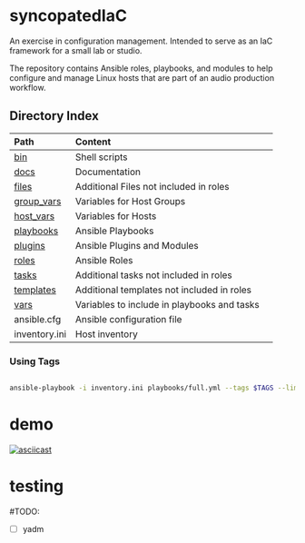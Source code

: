# syncopatedIaC

An exercise in configuration management. Intended to serve as an IaC framework for a small lab or studio.

The repository contains Ansible roles, playbooks, and modules to help configure and manage Linux hosts that are part of an audio production workflow.

## Directory Index

| Path                      | Content                                     |     |
| :------------------------ | :------------------------------------------ | --- |
| [bin](bin/)               | Shell scripts                               |     |
| [docs](docs/)             | Documentation                               |     |
| [files](files/)           | Additional Files not included in roles      |     |
| [group_vars](group_vars/) | Variables for Host Groups                   |     |
| [host_vars](host_vars/)   | Variables for Hosts                         |     |
| [playbooks](playbooks/)   | Ansible Playbooks                           |     |
| [plugins](plugins/)       | Ansible Plugins and Modules                 |     |
| [roles](roles/)           | Ansible Roles                               |     |
| [tasks](tasks/)           | Additional tasks not included in roles      |     |
| [templates](templates/)   | Additional templates not included in roles  |     |
| [vars](vars/)             | Variables to include in playbooks and tasks |     |
| ansible.cfg               | Ansible configuration file                  |     |
| inventory.ini             | Host inventory                              |     |



### Using Tags

```bash

ansible-playbook -i inventory.ini playbooks/full.yml --tags $TAGS --limit $HOSTNAME

```


# demo

[![asciicast](https://asciinema.org/a/622463.svg)](https://asciinema.org/a/622463)

# testing

#TODO:

- [ ] yadm
